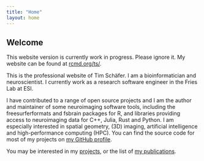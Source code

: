 ```yaml
---
title: "Home"
layout: home
---
```


## Welcome

This website version is currently work in progress. Please ignore it. My website can be found at [rcmd.org/ts/](https://rcmd.org/ts/).

This is the professional website of Tim Schäfer. I am a bioinformatician and neuroscientist. I currently work as a research software engineer in the Fries Lab at ESI.

I have contributed to a range of open source projects and I am the author and maintainer of some neuroimaging software tools, including the freesurferformats and fsbrain packages for R, and libraries providing access to neuroimaging data for C++, Julia, Rust and Python. I am especially interested in spatial geometry, (3D) imaging, artificial intelligence and high-performance computing (HPC). You can find the source code for most of my projects on [my GitHub profile](https://github.com/dfsp-spirit).

You may be interested in my [projects](./projects), or the list of [my publications](./publications).
